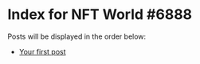 # Index for NFT World #6888
Posts will be displayed in the order below:

- [Your first post](./001-first.md)

